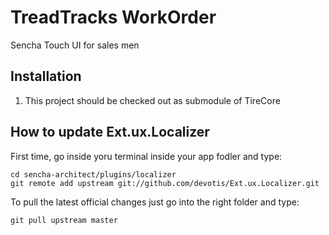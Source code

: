 TreadTracks WorkOrder
=====================

Sencha Touch UI for sales men


Installation
------------

1. This project should be checked out as submodule of TireCore


How to update Ext.ux.Localizer
-------------------------------------------------

First time, go inside yoru terminal inside your app fodler and type:

    cd sencha-architect/plugins/localizer
    git remote add upstream git://github.com/devotis/Ext.ux.Localizer.git

To pull the latest official changes just go into the right folder and type:

    git pull upstream master
